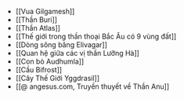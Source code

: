 - [[Vua Gilgamesh]]
- [[Thần Buri]]
- [[Thần Atlas]]
- [[Thế giới trong thần thoại Bắc Âu có 9 vùng đất]]
- [[Dòng sông băng Elivagar]]
- [[Quan hệ giữa các vị thần Lưỡng Hà]]
- [[Con bò Audhumla]]
- [[Cầu Bifrost]]
- [[Cây Thế Giới Yggdrasil]]
- [[@ angesus.com, Truyền thuyết về Thần Anu]]
